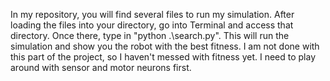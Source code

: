 In my repository, you will find several files to run my simulation. After loading the files into your directory, go into Terminal and access that directory. 
Once there, type in "python .\search.py". This will run the simulation and show you the robot with the best fitness.
I am not done with this part of the project, so I haven't messed with fitness yet. I need to play around with sensor and motor neurons first.
